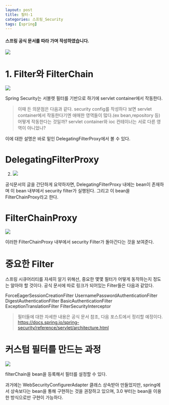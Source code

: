 ```yaml
---
layout: post
title: 필터-1
categories: 스프링_Security
tags: [spring]
---
```


#### 스프링 공식 문서를 따라 가며 작성하였습니다.

![](https://velog.velcdn.com/images/yooonwodyd/post/c4feb256-b396-4a06-a690-ee63a29ed473/image.png)



# 1. Filter와 FilterChain


![](https://velog.velcdn.com/images/yooonwodyd/post/851ef168-930e-41f6-b8f2-894684137f62/image.png)


Spring Security는 서블렛 필터를 기반으로 하기에 servlet container에서 작동한다.

> 이때 든 의문점은 다음과 같다.
security config를 작성하다 보면 servlet container에서 작동한다기엔 애매한 영역들이 많다.(ex bean,repository 등) 어떻게 작동한다는 것일까? servlet container와 ioc 컨테이너는 서로 다른 영역이 아니었나?

이에 대한 설명은 바로 밑인 DelegatingFilterProxy에서 볼 수 있다.


# DelegatingFilterProxy
2. ![](https://velog.velcdn.com/images/yooonwodyd/post/aaae07be-31c8-4bd5-9c88-63b48bfe539a/image.png)

공식문서의 글을 간단하게 요약하자면,  DelegatingFilterProxy 내에는 bean이 존재하며 이 bean 내부에서 security filter가 실행된다. 그리고 이 bean을 FilterChainProxy라고 한다.

# FilterChainProxy
![](https://velog.velcdn.com/images/yooonwodyd/post/1cf4bd32-c08b-42bf-b79a-9bcd05455186/image.png)

이러한 FilterChainProxy 내부에서 security Filter가 돌아간다는 것을 보여준다.


# 중요한 Filter

스프링 시큐어리티를 자세히 알기 위해선, 중요한 몇몇 필터가 어떻게 동작하는지 정도는 알아야 할 것이다.
공식 문서에 따로 링크가 되어있는 Filter들은 다음과 같았다.

ForceEagerSessionCreationFilter
UsernamePasswordAuthenticationFilter
DigestAuthenticationFilter
BasicAuthenticationFilter
ExceptionTranslationFilter
FilterSecurityInterceptor

> 필터들에 대한 자세한 내용은 공식 문서 참조, 다음 포스트에서 정리할 예정이다.
https://docs.spring.io/spring-security/reference/servlet/architecture.html


# 커스텀 필터를 만드는 과정
![](https://velog.velcdn.com/images/yooonwodyd/post/2ce6a5cd-965f-441e-a409-4a4813e843e7/image.png)

filterChain을 bean을 등록해서 필터를 설정할 수 있다.

과거에는 WebSecurityConfigurerAdapter 클래스 상속받아 만들었지만, spring에서 상속보다는 bean을 통해 구현하는 것을 권장하고 있으며,
3.0 부터는 bean을 이용한 방식으로만 구현이 가능하다.




